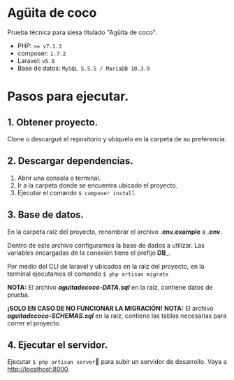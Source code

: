 # Agüita de coco

Prueba técnica para siesa titulado "Agüita de coco".

- PHP: `>= v7.1.3`
- composer: `1.7.2`
- Laravel: `v5.8`
- Base de datos: `MySQL 5.5.5 / MariaDB 10.3.9`


# Pasos para ejecutar.
## 1. Obtener proyecto.

Clone o descargué el repositorio y ubíquelo en la carpeta de su preferencia.

## 2. Descargar dependencias.

1. Abrir una consola o terminal.
2. Ir a la carpeta donde se encuentra ubicado el proyecto.
3. Ejecutar el comando `$ composer install`.

## 3. Base de datos.
En la carpeta raíz del proyecto, renombrar el archivo __.env.example__ a __.env__.

Dentro de este archivo configuramos la base de dados a utilizar. Las variables encargadas de la conexión tiene el  prefijo __DB___.

Por medio del CLI de laravel y ubicados en la raíz del proyecto, en la terminal ejecutamos el comando `$ php artisan migrate`

__NOTA:__ El archivo __*aguitadecoco-DATA.sql*__ en la raíz, contiene datos de prueba.

__¡SOLO EN CASO DE NO FUNCIONAR LA MIGRACIÓN!__
__NOTA:__ El archivo __*aguitadecoco-SCHEMAS.sql*__ en la raíz, contiene las tablas necesarias para correr el proyecto.

## 4. Ejecutar el servidor.

Ejecutar `$ php artisan server` para subir un servidor de desarrollo. Vaya a [http://localhost:8000](http://localhost:8000/).

